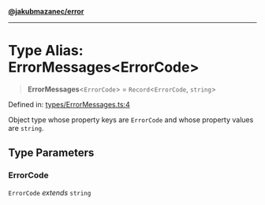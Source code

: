 [**@jakubmazanec/error**](../README.md)

---

# Type Alias: ErrorMessages\<ErrorCode\>

> **ErrorMessages**\<`ErrorCode`\> = `Record`\<`ErrorCode`, `string`\>

Defined in:
[types/ErrorMessages.ts:4](https://github.com/jakubmazanec/tools/blob/a1a5edf56256b0aa4e209cc73bc7a07f5d7fc236/packages/error/source/types/ErrorMessages.ts#L4)

Object type whose property keys are `ErrorCode` and whose property values are `string`.

## Type Parameters

### ErrorCode

`ErrorCode` _extends_ `string`
